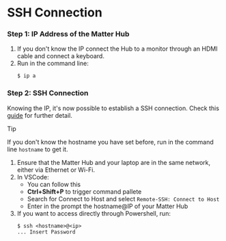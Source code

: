 # SSH Connection

### Step 1: IP Address of the Matter Hub

1. If you don't know the IP connect the Hub to a monitor through an HDMI cable
   and connect a keyboard.
2. Run in the command line:
    ```shell
    $ ip a
    ```

### Step 2: SSH Connection

Knowing the IP, it's now possible to establish a SSH connection. Check this
[guide](https://code.visualstudio.com/docs/remote/ssh) for further detail.

> [!TIP]
>
> If you don't know the hostname you have set before, run in the command line
> `hostname` to get it.

1. Ensure that the Matter Hub and your laptop are in the same network, either
   via Ethernet or Wi-Fi.
2. In VSCode:
    - You can follow this
    - **Ctrl+Shift+P** to trigger command pallete
    - Search for Connect to Host and select `Remote-SSH: Connect to Host`
    - Enter in the prompt the hostname@IP of your Matter Hub
3. If you want to access directly through Powershell, run:
    ```shell
    $ ssh <hostname>@<ip>
    ... Insert Password
    ```
